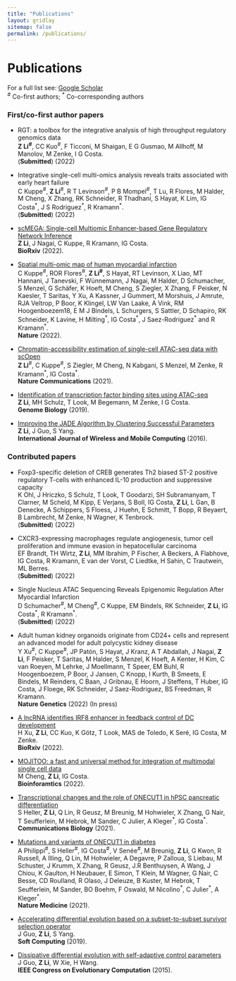 ```yaml
---
title: "Publications"
layout: gridlay
sitemap: false
permalink: /publications/
---
```


# Publications

For a full list see: [Google Scholar](https://scholar.google.de/citations?user=xG5HYekAAAAJ&hl=en)  
<sup>\#</sup> Co-first authors; <sup>\*</sup> Co-corresponding authors

### First/co-first author papers

* RGT: a toolbox for the integrative analysis of high throughput regulatory genomics data\
**Z Li<sup>\#</sup>**, CC Kuo<sup>\#</sup>, F Ticconi, M Shaigan, E G Gusmao, M Allhoff, M Manolov, M Zenke, I G Costa.\
(**Submitted**) (2022)

* Integrative single-cell multi-omics analysis reveals traits associated with early heart failure\
C Kuppe<sup>\#</sup>, **Z Li**<sup>\#</sup>, R T Levinson<sup>\#</sup>, P B Mompel<sup>\#</sup>, T Lu, R Flores, M Halder, M Cheng, X Zhang, RK Schneider, R Thadhani, S Hayat, K Lim, IG Costa<sup>\*</sup>, J S Rodriguez<sup>\*</sup>, R Kramann<sup>\*</sup>.\
(**Submitted**) (2022)

* [scMEGA: Single-cell Multiomic Enhancer-based Gene Regulatory Network Inference](https://www.biorxiv.org/content/10.1101/2022.08.10.503335v1)\
**Z Li**, J Nagai, C Kuppe, R Kramann, IG Costa.\
**BioRxiv** (2022).

* [Spatial multi-omic map of human myocardial infarction](https://www.nature.com/articles/s41586-022-05060-x)\
C Kuppe<sup>\#</sup>, ROR Flores<sup>\#</sup>, **Z Li<sup>\#</sup>**, S Hayat, RT Levinson, X Liao, MT Hannani, J Tanevski, F Wünnemann, J Nagai, M Halder, D Schumacher, S Menzel, G Schäfer, K Hoeft, M Cheng, S Ziegler, X Zhang, F Peisker, N Kaesler, T Saritas, Y Xu, A Kassner, J Gummert, M Morshuis, J Amrute, RJA Veltrop, P Boor, K Klingel, LW Van Laake, A Vink, RM Hoogenboezem18, E M J Bindels, L Schurgers, S Sattler, D Schapiro, RK Schneider, K Lavine, H Milting<sup>\*</sup>, IG Costa<sup>\*</sup>, J Saez-Rodriguez<sup>\*</sup> and R Kramann<sup>\*</sup>.\
**Nature** (2022).

* [Chromatin-accessibility estimation of single-cell ATAC-seq data with scOpen](https://www.nature.com/articles/s41467-021-26530-2)\
**Z Li**<sup>\#</sup>, C Kuppe<sup>\#</sup>, S Ziegler, M Cheng, N Kabgani, S Menzel, M Zenke, R Kramann<sup>\*</sup>, IG Costa<sup>\*</sup>.\
**Nature Communications** (2021).

* [Identification of transcription factor binding sites using ATAC-seq](https://genomebiology.biomedcentral.com/articles/10.1186/s13059-019-1642-2)\
**Z Li**, MH Schulz, T Look, M Begemann, M Zenke, I G Costa.\
**Genome Biology** (2019).

* [Improving the JADE Algorithm by Clustering Successful Parameters](https://www.inderscienceonline.com/doi/abs/10.1504/IJWMC.2016.081159)\
**Z Li**, J Guo, S Yang.\
**International Journal of Wireless and Mobile Computing** (2016).

### Contributed papers
* Foxp3-specific deletion of CREB generates Th2 biased ST-2 positive regulatory T-cells with enhanced IL-10 production and suppressive capacity\
K Ohl, J Hriczko, S Schulz, T Look, T Goodarzi, SH Subramanyam, T Clarner, M Scheld, M Kipp, E Verjans, S Boll, IG Costa, **Z Li**, L Gan, B Denecke, A Schippers, S Floess, J Huehn, E Schmitt, T Bopp, R Beyaert, B Lambrecht, M Zenke, N Wagner, K Tenbrock.\
(**Submitted**) (2022)

* CXCR3-expressing macrophages regulate angiogenesis, tumor cell proliferation and immune evasion in hepatocellular carcinoma\
EF Brandt, TH Wirtz, **Z Li**, MM Ibrahim, P Fischer, A Beckers, A Flabhove, IG Costa, R Kramann, E van der Vorst, C Liedtke, H Sahin, C Trautwein, ML Berres.\
(**Submitted**) (2022)

* Single Nucleus ATAC Sequencing Reveals Epigenomic Regulation After Myocardial Infarction\
D Schumacher<sup>\#</sup>, M Cheng<sup>\#</sup>, C Kuppe, EM Bindels, RK Schneider, **Z Li**, IG Costa<sup>\*</sup>, R Kramann<sup>\*</sup>.\
(**Submitted**) (2022)

* Adult human kidney organoids originate from CD24+ cells and represent an advanced model for adult polycystic kidney disease\
Y Xu<sup>\#</sup>, C Kuppe<sup>\#</sup>, JP Patón, S Hayat, J Kranz,  A T Abdallah, J Nagai, **Z Li**, F Peisker, T Saritas, M Halder, S Menzel, K Hoeft, A Kenter, H Kim, C van Roeyen, M Lehrke, J Moellmann, T Speer, EM Buhl, R Hoogenboezem, P Boor, J Jansen,  C Knopp, I Kurth, B Smeets, E Bindels, M Reinders, C Baan, J Gribnau, E Hoorn, J Steffens, T Huber, IG Costa, J Floege, RK Schneider, J Saez-Rodriguez, BS Freedman, R Kramann.\
**Nature Genetics** (2022) (In press)

* [A lncRNA identifies IRF8 enhancer in feedback control of DC development](https://www.biorxiv.org/content/10.1101/2022.08.11.503623v1)\
H Xu, **Z Li**, CC Kuo, K Götz, T Look, MAS de Toledo, K Seré, IG Costa, M Zenke.\
**BioRxiv** (2022).

* [MOJITOO: a fast and universal method for integration of multimodal single cell data](https://academic.oup.com/bioinformatics/article/38/Supplement_1/i282/6617520)\
M Cheng, **Z Li**, IG Costa.\
**Bioinforamtics** (2022).

* [Transcriptional changes and the role of ONECUT1 in hPSC pancreatic differentiation](https://www.nature.com/articles/s42003-021-02818-3)\
S Heller, **Z Li**, Q Lin, R Geusz, M Breunig, M Hohwieler, X Zhang, G Nair, T Seufferlein, M Hebrok, M Sander, C Julier, A Kleger<sup>\*</sup>, IG Costa<sup>\*</sup>.\
**Communications Biology** (2021).

* [Mutations and variants of ONECUT1 in diabetes](https://www.nature.com/articles/s41591-021-01502-7)\
A Philippi<sup>\#</sup>, S Heller<sup>\#</sup>, IG Costa<sup>\#</sup>, V Senée<sup>\#</sup>, M Breunig, **Z Li**, G Kwon, R Russell, A Illing, Q Lin, M Hohwieler, A Degavre, P Zalloua, S Liebau, M Schuster, J Krumm, X Zhang, R Geusz, J.R Benthuysen, A Wang, J Chiou, K Gaulton, H Neubauer, E Simon, T Klein, M Wagner, G Nair, C Besse, CD Roulland, R Olaso, J Deleuze, B Kuster, M Hebrok, T Seufferlein, M Sander, BO Boehm, F Oswald, M Nicolino<sup>\*</sup>, C Julier<sup>\*</sup>, A Kleger<sup>\*</sup>.\
**Nature Medicine** (2021).

* [Accelerating differential evolution based on a subset-to-subset survivor selection operator](https://link.springer.com/article/10.1007/s00500-018-3060-x)\
J Guo, **Z Li**, S Yang.\
**Soft Computing** (2019).

* [Dissipative differential evolution with self-adaptive control parameters](https://ieeexplore.ieee.org/abstract/document/7257274)\
J Guo, **Z Li**, W Xie, H Wang.\
**IEEE Congress on Evolutionary Computation** (2015).
